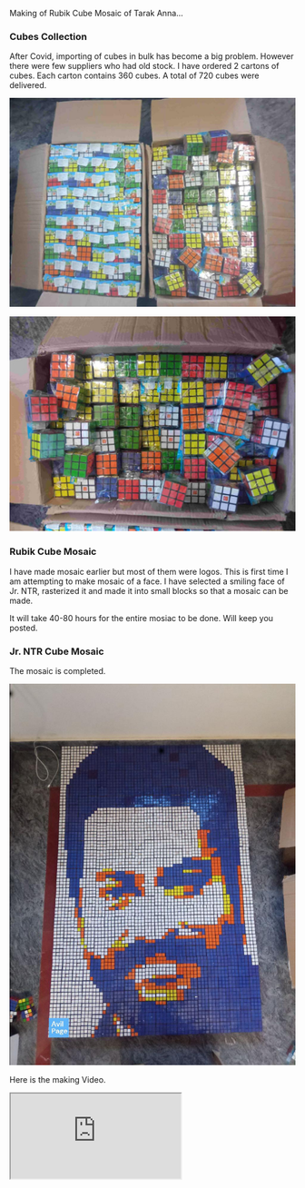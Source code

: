 <!--
.. title: Rubik Cube Mosaic of Jr. NTR
.. slug: rubik-cube-mosaic-ntr
.. date: 2021-12-10 14:21:21 UTC+05:30
.. tags: rubik-cube-mosaic
.. category:
.. link:
.. description: Largest rubik cube mosaic of Jr. NTR(Nandamuri Taraka Ramarao)
.. type: text
-->


Making of Rubik Cube Mosaic of Tarak Anna...


### Cubes Collection

After Covid, importing of cubes in bulk has become a big problem. However there were few suppliers who had old stock. I have ordered 2 cartons of cubes. Each carton contains 360 cubes. A total of 720 cubes were delivered.

<p align="center">
<img src="/images/rubik-cube-ntr-1.jpg" />
</p>

<p align="center">
<img src="/images/rubik-cube-ntr-2.jpg" />
</p>


### Rubik Cube Mosaic

I have made mosaic earlier but most of them were logos. This is first time I am attempting to make mosaic of a face. I have selected a smiling face of Jr. NTR, rasterized it and made it into small blocks so that a mosaic can be made.

It will take 40-80 hours for the entire mosiac to be done. Will keep you posted.


### Jr. NTR Cube Mosaic

The mosaic is completed.

<p align="center">
<img src="/images/rubik-cube-mosaic-ntr.jpg" />
</p>


Here is the making Video.

<div class="embed-responsive embed-responsive-16by9">
<iframe class="embed-responsive-item" src="https://www.youtube.com/embed/BlAc0Kt60SM" allowfullscreen>
</iframe>
</div>
